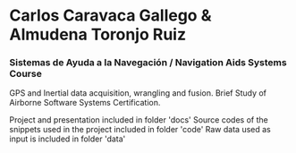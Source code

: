 # Carlos Caravaca Gallego & Almudena Toronjo Ruiz
### Sistemas de Ayuda a la Navegación / Navigation Aids Systems Course
GPS and Inertial data acquisition, wrangling and fusion. Brief Study of Airborne Software Systems Certification.

Project and presentation included in folder 'docs'
Source codes of the snippets used in the project included in folder 'code'
Raw data used as input is included in folder 'data'
